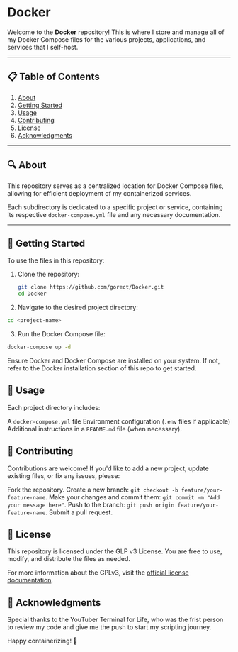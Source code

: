 # Docker

Welcome to the **Docker** repository! This is where I store and manage all of my Docker Compose files for the various projects, applications, and services that I self-host.

---

## 📋 Table of Contents

1. [About](#-about)
2. [Getting Started](#-getting-started)
3. [Usage](#-usage)
4. [Contributing](#-contributing) 
5. [License](#-license)
6. [Acknowledgments](#-acknowledgments)


---

## 🔍 About

This repository serves as a centralized location for Docker Compose files, allowing for efficient deployment of my containerized services.

Each subdirectory is dedicated to a specific project or service, containing its respective `docker-compose.yml` file and any necessary documentation.

---

## 🚀 Getting Started

To use the files in this repository:

1. Clone the repository:
   ```bash
   git clone https://github.com/gorect/Docker.git
   cd Docker

2. Navigate to the desired project directory:
```bash
cd <project-name>
```

3. Run the Docker Compose file:
```bash
docker-compose up -d
```
Ensure Docker and Docker Compose are installed on your system. If not, refer to the Docker installation section of this repo to get started.

## 📂 Usage
Each project directory includes:

A `docker-compose.yml` file
Environment configuration (`.env` files if applicable)
Additional instructions in a `README.md` file (when necessary). 

## 🤝 Contributing 
Contributions are welcome! If you'd like to add a new project, update existing files, or fix any issues, please:

Fork the repository.
Create a new branch: `git checkout -b feature/your-feature-name`.
Make your changes and commit them: `git commit -m "Add your message here"`.
Push to the branch: `git push origin feature/your-feature-name`.
Submit a pull request.

## 📜 License
This repository is licensed under the GLP v3 License. You are free to use, modify, and distribute the files as needed.

For more information about the GPLv3, visit the [official license documentation](https://www.gnu.org/licenses/gpl-3.0.en.html).


## 🌟 Acknowledgments
Special thanks to the YouTuber Terminal for Life, who was the frist person to review my code and give me the push to start my scripting journey. 

Happy containerizing! 🚢
